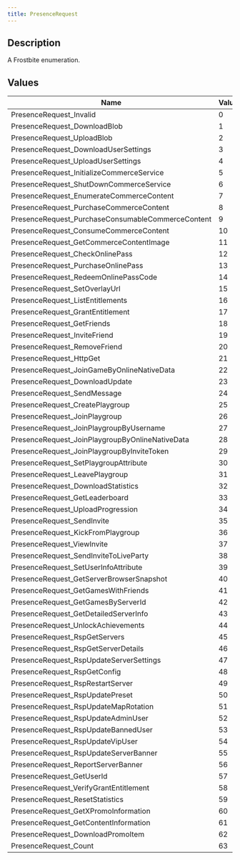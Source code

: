 ```yaml
---
title: PresenceRequest
---
```

## Description

A Frostbite enumeration.

## Values

| Name                                               | Value | Description |
| -------------------------------------------------- | ----- | ----------- |
| PresenceRequest\_Invalid                           | 0     |             |
| PresenceRequest\_DownloadBlob                      | 1     |             |
| PresenceRequest\_UploadBlob                        | 2     |             |
| PresenceRequest\_DownloadUserSettings              | 3     |             |
| PresenceRequest\_UploadUserSettings                | 4     |             |
| PresenceRequest\_InitializeCommerceService         | 5     |             |
| PresenceRequest\_ShutDownCommerceService           | 6     |             |
| PresenceRequest\_EnumerateCommerceContent          | 7     |             |
| PresenceRequest\_PurchaseCommerceContent           | 8     |             |
| PresenceRequest\_PurchaseConsumableCommerceContent | 9     |             |
| PresenceRequest\_ConsumeCommerceContent            | 10    |             |
| PresenceRequest\_GetCommerceContentImage           | 11    |             |
| PresenceRequest\_CheckOnlinePass                   | 12    |             |
| PresenceRequest\_PurchaseOnlinePass                | 13    |             |
| PresenceRequest\_RedeemOnlinePassCode              | 14    |             |
| PresenceRequest\_SetOverlayUrl                     | 15    |             |
| PresenceRequest\_ListEntitlements                  | 16    |             |
| PresenceRequest\_GrantEntitlement                  | 17    |             |
| PresenceRequest\_GetFriends                        | 18    |             |
| PresenceRequest\_InviteFriend                      | 19    |             |
| PresenceRequest\_RemoveFriend                      | 20    |             |
| PresenceRequest\_HttpGet                           | 21    |             |
| PresenceRequest\_JoinGameByOnlineNativeData        | 22    |             |
| PresenceRequest\_DownloadUpdate                    | 23    |             |
| PresenceRequest\_SendMessage                       | 24    |             |
| PresenceRequest\_CreatePlaygroup                   | 25    |             |
| PresenceRequest\_JoinPlaygroup                     | 26    |             |
| PresenceRequest\_JoinPlaygroupByUsername           | 27    |             |
| PresenceRequest\_JoinPlaygroupByOnlineNativeData   | 28    |             |
| PresenceRequest\_JoinPlaygroupByInviteToken        | 29    |             |
| PresenceRequest\_SetPlaygroupAttribute             | 30    |             |
| PresenceRequest\_LeavePlaygroup                    | 31    |             |
| PresenceRequest\_DownloadStatistics                | 32    |             |
| PresenceRequest\_GetLeaderboard                    | 33    |             |
| PresenceRequest\_UploadProgression                 | 34    |             |
| PresenceRequest\_SendInvite                        | 35    |             |
| PresenceRequest\_KickFromPlaygroup                 | 36    |             |
| PresenceRequest\_ViewInvite                        | 37    |             |
| PresenceRequest\_SendInviteToLiveParty             | 38    |             |
| PresenceRequest\_SetUserInfoAttribute              | 39    |             |
| PresenceRequest\_GetServerBrowserSnapshot          | 40    |             |
| PresenceRequest\_GetGamesWithFriends               | 41    |             |
| PresenceRequest\_GetGamesByServerId                | 42    |             |
| PresenceRequest\_GetDetailedServerInfo             | 43    |             |
| PresenceRequest\_UnlockAchievements                | 44    |             |
| PresenceRequest\_RspGetServers                     | 45    |             |
| PresenceRequest\_RspGetServerDetails               | 46    |             |
| PresenceRequest\_RspUpdateServerSettings           | 47    |             |
| PresenceRequest\_RspGetConfig                      | 48    |             |
| PresenceRequest\_RspRestartServer                  | 49    |             |
| PresenceRequest\_RspUpdatePreset                   | 50    |             |
| PresenceRequest\_RspUpdateMapRotation              | 51    |             |
| PresenceRequest\_RspUpdateAdminUser                | 52    |             |
| PresenceRequest\_RspUpdateBannedUser               | 53    |             |
| PresenceRequest\_RspUpdateVipUser                  | 54    |             |
| PresenceRequest\_RspUpdateServerBanner             | 55    |             |
| PresenceRequest\_ReportServerBanner                | 56    |             |
| PresenceRequest\_GetUserId                         | 57    |             |
| PresenceRequest\_VerifyGrantEntitlement            | 58    |             |
| PresenceRequest\_ResetStatistics                   | 59    |             |
| PresenceRequest\_GetXPromoInformation              | 60    |             |
| PresenceRequest\_GetContentInformation             | 61    |             |
| PresenceRequest\_DownloadPromoItem                 | 62    |             |
| PresenceRequest\_Count                             | 63    |             |
